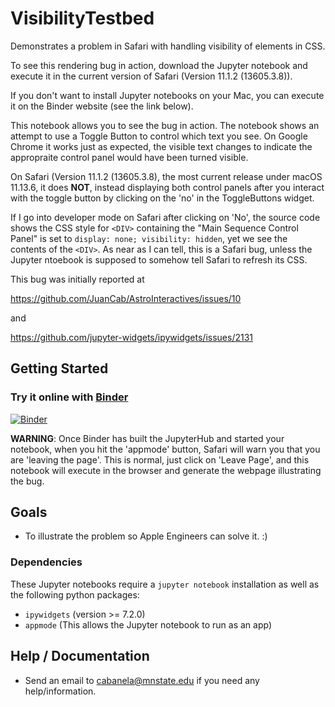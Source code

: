 VisibilityTestbed
==================

Demonstrates a problem in Safari with handling visibility of elements in CSS.

To see this rendering bug in action, download the Jupyter notebook and execute
it in the current version of Safari (Version 11.1.2 (13605.3.8)).  

If you don't want to install Jupyter notebooks on your Mac, you can execute it
on the Binder website (see the link below).

This notebook allows you to see the bug in action.  The notebook shows an
attempt to use a Toggle Button to control which text you see. On Google Chrome
it works just as expected, the visible text changes to indicate the appropraite
control panel would have been turned visible.

On Safari (Version 11.1.2 (13605.3.8), the most current release under macOS
11.13.6, it does **NOT**, instead displaying both control panels after you
interact with the toggle button by clicking on the 'no' in the ToggleButtons
widget.

If I go into developer mode on Safari after clicking on 'No', the source code
shows the CSS style for `<DIV>` containing the "Main Sequence Control Panel" is
set to `display: none; visibility: hidden`, yet we see the contents of the
`<DIV>`. As near as I can tell, this is a Safari bug, unless the Jupyter
ntoebook is supposed to somehow tell Safari to refresh its CSS.

This bug was initially reported at

https://github.com/JuanCab/AstroInteractives/issues/10

and

https://github.com/jupyter-widgets/ipywidgets/issues/2131

Getting Started
---------------

### Try it online with [Binder](http://mybinder.org/)

[![Binder](https://mybinder.org/badge.svg)](https://mybinder.org/v2/gh/JuanCab/VisibilityTestbed/master?filepath=index.ipynb)

**WARNING**: Once Binder has built the JupyterHub and started your notebook,
when you hit the 'appmode' button, Safari will warn you that you are 'leaving
the page'.  This is normal, just click on 'Leave Page', and this notebook will
execute in the browser and generate the webpage illustrating the bug. 


Goals
-----

- To illustrate the problem so Apple Engineers can solve it. :)

### Dependencies

These Jupyter notebooks require a `jupyter notebook` installation as well as the following python packages:

- `ipywidgets` (version >= 7.2.0)
- `appmode` (This allows the Jupyter notebook to run as an app)

Help / Documentation
--------------------

- Send an email to cabanela@mnstate.edu if you need any help/information.
